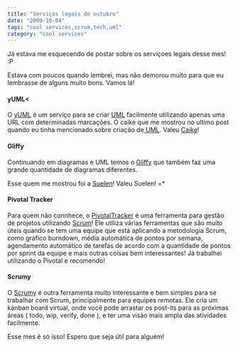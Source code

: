 ```yaml
---
title: "Serviços legais de outubro"
date: "2009-10-04"
tags: "cool services,scrum,tech,uml"
category: "cool services"
---
```


Já estava me esquecendo de postar sobre os serviçoes legais desse mes! :P

Estava com poucos quando lembrei, mas não demorou muito para que eu
lembrasse de alguns muito bons. Vamos lá!

#### yUML< 

O [yUML]( http://yuml.me/diagram/scruffy/class/samples "yUML") é um serviço para se criar [UML]( http://yuml.me/diagram/scruffy/class/samples "UML na wikipedia") facilmente utilizando apenas uma URL com determinadas marcações.
O caike que me mostrou no ultimo post quando eu tinha mencionado sobre criação de[ UML](http://yuml.me/diagram/scruffy/class/samples "UML na wikipedia"). Valeu [Caike](http://www.caikesouza.com/blog/ "Blog do Caike")!

#### Gliffy

Continuando em diagramas e UML temos o
[Gliffy](http://www.gliffy.com/examples/SWOT/ "Gliffy") que também faz
uma grande quantidade de diagramas diferentes.

Esse quem me mostrou foi a [Suelen](http://twitter.com/suelengc
"Suelen no Twitter")! Valeu Suelen! =*

#### Pivotal Tracker

Para quem não connhece, o
[PivotalTracker](http://www.pivotaltracker.com/ "Pivotal Tracker") é
uma ferramenta para gestão de projetos utilizando
[Scrum](http://en.wikipedia.org/wiki/Scrum_(development) "Scrum na
Wikipedia")! Ele utiliza várias ferramentas que são muito úteis quando
se tem uma equipe que está aplicando a metodologia Scrum, como gráfico
burndown, média automática de pontos por semana, agendamento
automático de tarefas de acordo com a quantidade de pontos por sprint
da equipe e mais outras coisas bem interessantes! Já trabalhei
utilizando o Pivotal e recomendo!

#### Scrumy

O [Scrumy](http://scrumy.com "Scrumy") é outra ferramenta muito
interessante e bem simples para se trabalhar com Scrum, principalmente
para equipes remotas. Ele cria um kanban board virtual, onde você pode
arrastar os post-its para as próximas áreas ( todo, wip, verify, done
), e ter uma visão mais ampla das atividades facilmente.

Esse mes é só isso! Espero que seja útil para alguém!
